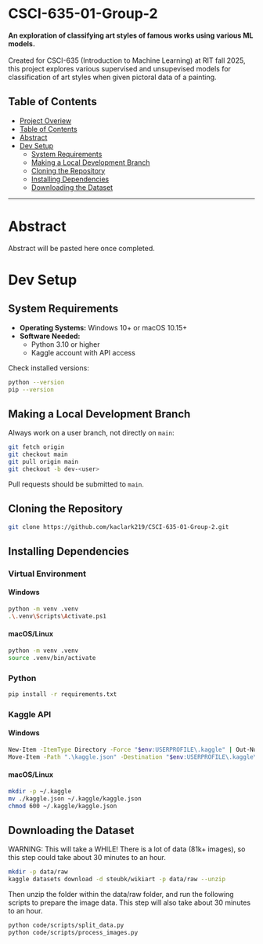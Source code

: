 # CSCI-635-01-Group-2
**An exploration of classifying art styles of famous works using various ML models.** <br /> <br />
Created for CSCI-635 (Introduction to Machine Learning) at RIT fall 2025, this project explores various supervised and unsupevised models for classification of art styles when given pictoral data of a painting.


## Table of Contents
- [Project Overiew](#CSCI-635-01-Group-2)
- [Table of Contents](#table-of-contents)
- [Abstract](#abstract)
- [Dev Setup](#dev-setup)
  - [System Requirements](#system-requirements)
  - [Making a Local Development Branch](#making-a-local-development-branch)
  - [Cloning the Repository](#cloning-the-repository)
  - [Installing Dependencies](#installing-dependencies)
  - [Downloading the Dataset](#downloading-the-dataset)

---
# Abstract
Abstract will be pasted here once completed.

# Dev Setup

## System Requirements
- **Operating Systems:** Windows 10+ or macOS 10.15+
- **Software Needed:**
  - Python 3.10 or higher
  - Kaggle account with API access

Check installed versions:
```bash
python --version
pip --version
```

## Making a Local Development Branch
Always work on a user branch, not directly on `main`:
```bash
git fetch origin
git checkout main
git pull origin main
git checkout -b dev-<user>
```
Pull requests should be submitted to `main`.

## Cloning the Repository
```bash
git clone https://github.com/kaclark219/CSCI-635-01-Group-2.git
```

## Installing Dependencies

### Virtual Environment
#### Windows
```bash
python -m venv .venv
.\.venv\Scripts\Activate.ps1
```
#### macOS/Linux
```bash
python -m venv .venv
source .venv/bin/activate
```

### Python
```bash
pip install -r requirements.txt
```

### Kaggle API
#### Windows
```bash
New-Item -ItemType Directory -Force "$env:USERPROFILE\.kaggle" | Out-Null
Move-Item -Path ".\kaggle.json" -Destination "$env:USERPROFILE\.kaggle\kaggle.json"
```
#### macOS/Linux
```bash
mkdir -p ~/.kaggle
mv ./kaggle.json ~/.kaggle/kaggle.json
chmod 600 ~/.kaggle/kaggle.json
```

## Downloading the Dataset
WARNING: This will take a WHILE! There is a lot of data (81k+ images), so this step could take about 30 minutes to an hour.
```bash
mkdir -p data/raw
kaggle datasets download -d steubk/wikiart -p data/raw --unzip
```
Then unzip the folder within the data/raw folder, and run the following scripts to prepare the image data. This step will also take about 30 minutes to an hour.
```bash
python code/scripts/split_data.py
python code/scripts/process_images.py
```